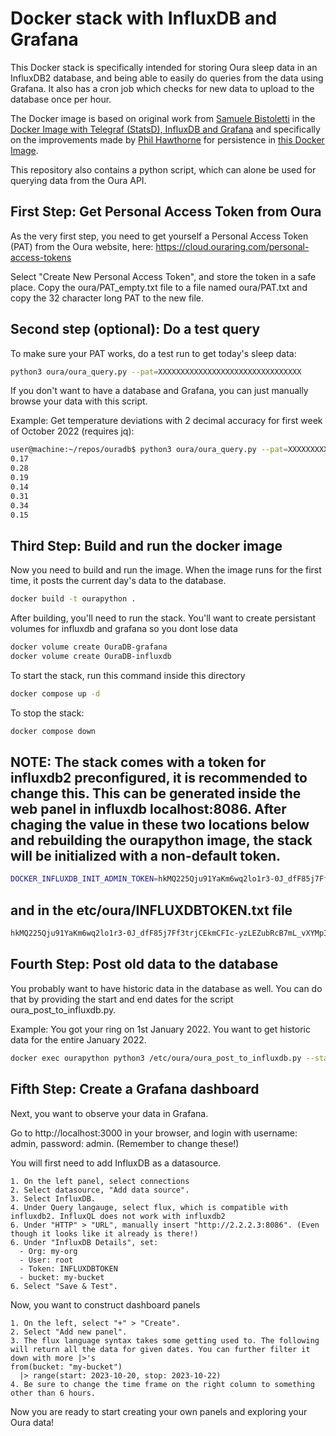 # Docker stack with InfluxDB and Grafana

This Docker stack is specifically intended for storing Oura sleep data in an InfluxDB2 database, and being able to easily do queries from the data using Grafana. It also has a cron job which checks for new data to upload to the database once per hour.

The Docker image is based on original work from [Samuele Bistoletti](https://github.com/samuelebistoletti) in the [Docker Image with Telegraf (StatsD), InfluxDB and Grafana](https://github.com/samuelebistoletti/docker-statsd-influxdb-grafana) and specifically on the improvements made by [Phil Hawthorne](https://github.com/philhawthorne) for persistence in [this Docker Image](https://github.com/philhawthorne/docker-influxdb-grafana). 

This repository also contains a python script, which can alone be used for querying data from the Oura API.

## First Step: Get Personal Access Token from Oura

As the very first step, you need to get yourself a Personal Access Token (PAT) from the Oura website, here: https://cloud.ouraring.com/personal-access-tokens

Select "Create New Personal Access Token", and store the token in a safe place. Copy the oura/PAT_empty.txt file to a file named oura/PAT.txt and copy the 32 character long PAT to the new file.

## Second step (optional): Do a test query

To make sure your PAT works, do a test run to get today's sleep data:

```sh
python3 oura/oura_query.py --pat=XXXXXXXXXXXXXXXXXXXXXXXXXXXXXXXX
```

If you don't want to have a database and Grafana, you can just manually browse your data with this script.

Example: Get temperature deviations with 2 decimal accuracy for first week of October 2022 (requires jq):

```sh
user@machine:~/repos/ouradb$ python3 oura/oura_query.py --pat=XXXXXXXXXXXXXXXXXXXXXXXXXXXXXXXX --start=2022-10-01 --end=2022-10-07|jq '.temperature_deviation'
0.17
0.28
0.19
0.14
0.31
0.34
0.15
```

## Third Step: Build and run the docker image

Now you need to build and run the image. When the image runs for the first time, it posts the current day's data to the database.

```sh
docker build -t ourapython .
```

After building, you'll need to run the stack. You'll want to create persistant volumes for influxdb and grafana so you dont lose data
```sh
docker volume create OuraDB-grafana
docker volume create OuraDB-influxdb

```



To start the stack, run this command inside this directory

```sh
docker compose up -d
```

To stop the stack:

```sh
docker compose down
```

## NOTE: The stack comes with a token for influxdb2 preconfigured, it is recommended to change this. This can be generated inside the web panel in influxdb localhost:8086. After chaging the value in these two locations below and rebuilding the ourapython image, the stack will be initialized with a non-default token. 
```sh
DOCKER_INFLUXDB_INIT_ADMIN_TOKEN=hkMQ225Qju91YaKm6wq2lo1r3-0J_dfF85j7Ff3trjCEkmCFIc-yzLEZubRcB7mL_vXYMpIilp7yrttYYRAiVA==
```
## and in the etc/oura/INFLUXDBTOKEN.txt file
```sh
hkMQ225Qju91YaKm6wq2lo1r3-0J_dfF85j7Ff3trjCEkmCFIc-yzLEZubRcB7mL_vXYMpIilp7yrttYYRAiVA==
```

## Fourth Step: Post old data to the database

You probably want to have historic data in the database as well. You can do that by providing the start and end dates for the script oura_post_to_influxdb.py.

Example: You got your ring on 1st January 2022. You want to get historic data for the entire January 2022.

```sh
docker exec ourapython python3 /etc/oura/oura_post_to_influxdb.py --start=2022-01-01 --end=2022-01-31
```

## Fifth Step: Create a Grafana dashboard

Next, you want to observe your data in Grafana.

Go to http://localhost:3000 in your browser, and login with username: admin, password: admin. (Remember to change these!)

You will first need to add InfluxDB as a datasource.

```
1. On the left panel, select connections
2. Select datasource, "Add data source".
3. Select InfluxDB.
4. Under Query langauge, select flux, which is compatible with influxdb2. InfluxQL does not work with influxdb2
6. Under "HTTP" > "URL", manually insert "http://2.2.2.3:8086". (Even though it looks like it already is there!)
6. Under "InfluxDB Details", set:
  - Org: my-org
  - User: root
  - Token: INFLUXDBTOKEN
  - bucket: my-bucket
6. Select "Save & Test".
```

Now, you want to construct dashboard panels

```
1. On the left, select "+" > "Create".
2. Select "Add new panel".
3. The flux language syntax takes some getting used to. The following will return all the data for given dates. You can further filter it down with more |>'s
from(bucket: "my-bucket")
  |> range(start: 2023-10-20, stop: 2023-10-22)
4. Be sure to change the time frame on the right column to something other than 6 hours.
```

Now you are ready to start creating your own panels and exploring your Oura data!
